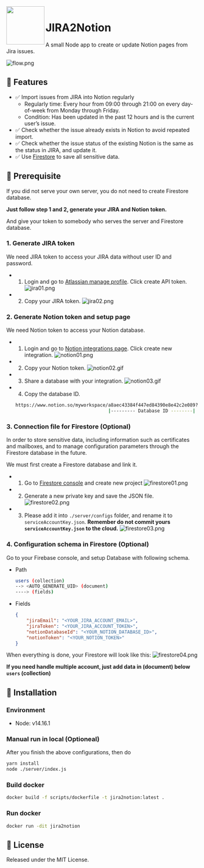 <img align="left" width="100" height="100" src="./docs/logo.png">

# JIRA2Notion

A small Node app to create or update Notion pages from Jira issues.

![flow.png](./docs/flow.png)

## 🚀 Features
- ✅ Import issues from JIRA into Notion regularly
    - Regularly time: Every hour from 09:00 through 21:00 on every day-of-week from Monday through Friday.
    - Condition: Has been updated in the past 12 hours and is the current user’s issue.
- ✅ Check whether the issue already exists in Notion to avoid repeated import.
- ✅ Check whether the issue status of the existing Notion is the same as the status in JIRA, and update it.
- ✅ Use [Firestore](https://firebase.google.com/docs/firestore) to save all sensitive data.

## 📝 Prerequisite

If you did not serve your own server, you do not need to create Firestore database.

**Just follow step 1 and 2, generate your JIRA and Notion token.**

And give your token to somebody who serves the server and Firestore database.


### 1. Generate JIRA token

We need JIRA token to access your JIRA data without user ID and password.

- 1. Login and go to [Atlassian manage profile](https://id.atlassian.com/manage-profile/security/api-tokens). Click create API token.
    ![jira01.png](./docs/jira01.png)
     
- 2. Copy your JIRA token.
    ![jira02.png](./docs/jira02.png)

### 2. Generate Notion token and setup page

We need Notion token to access your Notion database.

- 1. Login and go to [Notion integrations page](https://www.notion.so/my-integrations). Click create new integration.
     ![notion01.png](./docs/notion01.png)

- 2. Copy your Notion token.
     ![notion02.gif](./docs/notion02.gif)
     
- 3. Share a database with your integration.
     ![notion03.gif](./docs/notion03.gif)

- 4. Copy the database ID.
    ```bash
    https://www.notion.so/myworkspace/a8aec43384f447ed84390e8e42c2e089?v=...
                                      |--------- Database ID --------|
    ```

### 3. Connection file for Firestore (Optional)

In order to store sensitive data, including information such as certificates and mailboxes, and to manage configuration parameters through the Firestore database in the future.

We must first create a Firestore database and link it.

- 1. Go to [Firestore console](https://console.firebase.google.com/) and create new project
     ![firestore01.png](./docs/firestore01.png)

- 2. Generate a new private key and save the JSON file.
     ![firestore02.png](./docs/firestore02.png)

- 3. Please add it into `./server/configs` folder, and rename it to `serviceAccountKey.json`. **Remember do not commit yours `serviceAccountKey.json` to the cloud.**
     ![firestore03.png](./docs/firestore03.png)
     
### 4. Configuration schema in Firestore (Optional)

Go to your Firebase console, and setup Database with following schema.

- Path
    ```bash
    users (collection)
    --> <AUTO_GENERATE_UID> (document)
    ----> (fields)
    ```

- Fields
    ```json
    {
        "jiraEmail": "<YOUR_JIRA_ACCOUNT_EMAIL>",
        "jiraToken": "<YOUR_JIRA_ACCOUNT_TOKEN>",
        "notionDatabaseId": "<YOUR_NOTION_DATABASE_ID>",
        "notionToken": "<YOUR_NOTION_TOKEN>"
    }
    ```
  
When everything is done, your Firestore will look like this:
![firestore04.png](./docs/firestore04.png)

**If you need handle multiple account, just add data in (document) below `users` (collection)**

## 👷 Installation

### Environment

- Node: v14.16.1

### Manual run in local (Optioneal)

After you finish the above configurations, then do
```bash
yarn install
node ./server/index.js
```

### Build docker
```bash
docker build -f scripts/dockerfile -t jira2notion:latest .
```

### Run docker
```bash
docker run -dit jira2notion
```

## 🔑 License

Released under the MIT License.